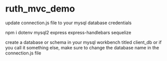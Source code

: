 # ruth_mvc_demo

update connection.js file to your mysql database credentials

npm i dotenv mysql2 express express-handlebars sequelize

create a database or schema in your mysql workbench titled client_db or if you call it something else, make sure to change the database name in the connection.js file